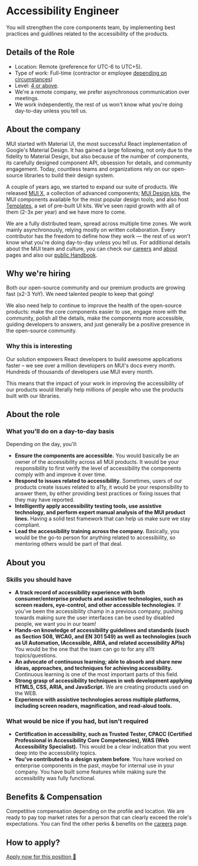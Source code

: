 # Accessibility Engineer

<p class="description">You will strengthen the core components team, by implementing best practices and guidlines related to the accessibility of the products.</p>

## Details of the Role

- Location: Remote (preference for UTC-6 to UTC+5).
- Type of work: Full-time (contractor or employee [depending on circumstances](https://mui-org.notion.site/Hiring-FAQ-64763b756ae44c37b47b081f98915501))
- Level: [4 or above](https://docs.google.com/spreadsheets/d/1dDdPD-flNXlgZ0E3ZxVvCDx27RFuhVWJrcfcjNu_I8k/edit#gid=0).
- We're a remote company, we prefer asynchronous communication over meetings.
- We work independently, the rest of us won't know what you're doing day-to-day unless you tell us.

## About the company

MUI started with Material UI, the most successful React implementation of Google's Material Design.
It has gained a large following, not only due to the fidelity to Material Design, but also because of the number of components, its carefully designed component API, obsession for details, and community engagement.
Today, countless teams and organizations rely on our open-source libraries to build their design system.

A couple of years ago, we started to expand our suite of products.
We released [MUI X](https://mui.com/x/), a collection of advanced components; [MUI Design kits](https://mui.com/design-kits/), the MUI components available for the most popular design tools; and also host [Templates](https://mui.com/templates/), a set of pre-built UI kits.
We've seen rapid growth with all of them (2-3x per year) and we have more to come.

We are a fully distributed team, spread across multiple time zones.
We work mainly asynchronously, relying mostly on written collaboration.
Every contributor has the freedom to define how they work — the rest of us won't know what you're doing day-to-day unless you tell us.
For additional details about the MUI team and culture, you can check our [careers](https://mui.com/careers/) and [about](/about/) pages and also our [public Handbook](https://mui-org.notion.site/Handbook-f086d47e10794d5e839aef9dc67f324b).

## Why we're hiring

Both our open-source community and our premium products are growing fast (x2-3 YoY).
We need talented people to keep that going!

We also need help to continue to improve the health of the open-source products: make the core components easier to use, engage more with the community, polish all the details, make the components more accessible, guiding developers to answers, and just generally be a positive presence in the open-source community.

### Why this is interesting

Our solution empowers React developers to build awesome applications faster – we see over a million developers on MUI's docs every month.
Hundreds of thousands of developers use MUI every month.

This means that the impact of your work in improving the accessibility of our products would literally help millions of people who use the products built with our libraries.

## About the role

### What you'll do on a day-to-day basis

Depending on the day, you'll:

- **Ensure the components are accessible.**
  You would basically be an owner of the accessibility across all MUI products. It would be your responsibility to first verify the level of accessibility the components comply with and improve it over time.
- **Respond to issues related to accessibility.**
  Sometimes, users of our products create issues related to a11y, it would be your responsibility to answer them, by either providing best practices or fixing issues that they may have reported.
- **Intelligently apply accessibility testing tools, use assistive technology, and perform expert manual analysis of the MUI product lines.**
  Having a solid test framework that can help us make sure we stay compliant.
- **Lead the accessibility training across the company.**
  Basically, you would be the go-to person for anything related to accessibility, so mentoring others would be part of that deal.

## About you

### Skills you should have

- **A track record of accessibility experience with both consumer/enterprise products and assistive technologies, such as screen readers, eye-control, and other accessible technologies**.
  If you've been the accessibility champ in a previous company, pushing towards making sure the user interfaces can be used by disabled people, we want you in our team!
- **Hands-on knowledge of accessibility guidelines and standards (such as Section 508, WCAG, and EN 301 549) as well as technologies (such as UI Automation, IAccessible, ARIA, and related accessibility APIs)**
  You would be the one that the team can go to for any a11t topics/questions.
- **An advocate of continuous learning; able to absorb and share new ideas, approaches, and techniques for achieving accessibility.**
  Continuous learning is one of the most important parts of this field.
- **Strong grasp of accessibility techniques in web development applying HTML5, CSS, ARIA, and JavaScript.**
  We are creating products used on the WEB.
- **Experience with assistive technologies across multiple platforms, including screen readers, magnification, and read-aloud tools.**

### What would be nice if you had, but isn't required

- **Certification in accessibility, such as Trusted Tester, CPACC (Certified Professional in Accessibility Core Competencies), WAS (Web Accessibility Specialist).**
  This would be a clear indication that you went deep into the accessibility topics.
- **You've contributed to a design system before**.
  You have worked on enterprise components in the past, maybe for internal use in your company.
  You have built some features while making sure the accessibility was fully functional.

## Benefits & Compensation

Competitive compensation depending on the profile and location.
We are ready to pay top market rates for a person that can clearly exceed the role's expectations.
You can find the other perks & benefits on the [careers](https://mui.com/careers/#perks-amp-benefits) page.

## How to apply?

[Apply now for this position 📮](https://jobs.ashbyhq.com/MUI/__ID__/application?utm_source=ZNRrPGBkqO)
